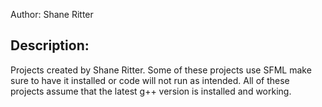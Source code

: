 Author: Shane Ritter


## Description:
Projects created by Shane Ritter.
Some of these projects use SFML make sure to have it installed or code will not run as intended.
All of these projects assume that the latest g++ version is installed and working.
